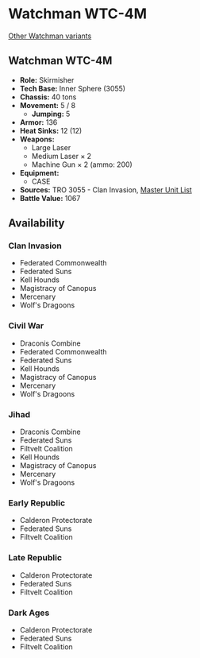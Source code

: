 # Watchman WTC-4M

[Other Watchman variants](../watchman.md)

## Watchman WTC-4M
- **Role:** Skirmisher
- **Tech Base:** Inner Sphere (3055)
- **Chassis:** 40 tons
- **Movement:** 5 / 8
  - **Jumping:** 5
- **Armor:** 136
- **Heat Sinks:** 12 (12)
- **Weapons:**
  - Large Laser
  - Medium Laser × 2
  - Machine Gun × 2 (ammo: 200)
- **Equipment:**
  - CASE
- **Sources:** TRO 3055 - Clan Invasion, [Master Unit List](http://masterunitlist.info/Unit/Details/3534/watchman-wtc-4m)
- **Battle Value:** 1067

## Availability

### Clan Invasion
- Federated Commonwealth
- Federated Suns
- Kell Hounds
- Magistracy of Canopus
- Mercenary
- Wolf's Dragoons

### Civil War
- Draconis Combine
- Federated Commonwealth
- Federated Suns
- Kell Hounds
- Magistracy of Canopus
- Mercenary
- Wolf's Dragoons

### Jihad
- Draconis Combine
- Federated Suns
- Filtvelt Coalition
- Kell Hounds
- Magistracy of Canopus
- Mercenary
- Wolf's Dragoons

### Early Republic
- Calderon Protectorate
- Federated Suns
- Filtvelt Coalition

### Late Republic
- Calderon Protectorate
- Federated Suns
- Filtvelt Coalition

### Dark Ages
- Calderon Protectorate
- Federated Suns
- Filtvelt Coalition

